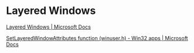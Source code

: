 # Layered Windows
[Layered Windows | Microsoft Docs](https://docs.microsoft.com/zh-cn/windows/win32/winmsg/window-features#layered-windows)

[SetLayeredWindowAttributes function (winuser.h) - Win32 apps | Microsoft Docs](https://docs.microsoft.com/zh-cn/windows/win32/api/winuser/nf-winuser-setlayeredwindowattributes?redirectedfrom=MSDN)